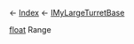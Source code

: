 ← [Index](Api-Index) ← [IMyLargeTurretBase](Sandbox.ModAPI.Ingame.IMyLargeTurretBase)

[float](System.Single) Range

